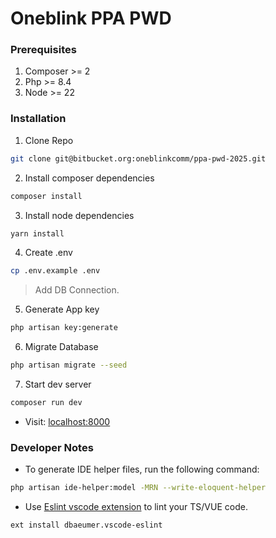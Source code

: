 # Oneblink PPA PWD

### Prerequisites

1. Composer >= 2
2. Php >= 8.4
3. Node >= 22

### Installation

1. Clone Repo

```sh
git clone git@bitbucket.org:oneblinkcomm/ppa-pwd-2025.git
```

2. Install composer dependencies

```sh
composer install
```

3. Install node dependencies

```sh
yarn install
```

4. Create .env

```sh
cp .env.example .env
```

> Add DB Connection.

5. Generate App key

```sh
php artisan key:generate
```

6. Migrate Database

```sh
php artisan migrate --seed
```

7. Start dev server

```sh
composer run dev
```

- Visit: [localhost:8000](https://localhost:8000)

### Developer Notes

- To generate IDE helper files, run the following command:

```sh
php artisan ide-helper:model -MRN --write-eloquent-helper
```

- Use [Eslint vscode extension](https://marketplace.visualstudio.com/items/?itemName=dbaeumer.vscode-eslint) to lint your TS/VUE code.

```sh
ext install dbaeumer.vscode-eslint
```
